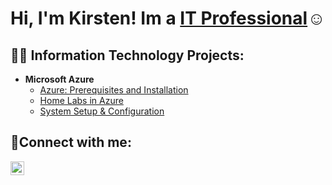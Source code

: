 <h1>Hi, I'm Kirsten! Im a <a href="https://www.linkedin.com/in/kirsten-shanks-bb8621207/">IT Professional</a>☺</h1>

<h2>👨‍💻 Information Technology Projects:</h2>

- <b>Microsoft Azure </b>
  - [Azure: Prerequisites and Installation](https://github.com/Kshanks1/Deploy-a-Virtual-Machine-in-Azure)
  - [Home Labs in Azure](https://github.com/kshanks1/Home-Lab)
  - [System Setup & Configuration](https://github.com/kshanks1/System-Setup-Configuration) 

<h2>🤳Connect with me:</h2>


[<img align="left" alt="Josh | LinkedIn" width="22px" src="https://cdn.jsdelivr.net/npm/simple-icons@v3/icons/linkedin.svg" />][linkedin]


[Linkedin]: https://www.linkedin.com/in/kirsten-s-bb8621207
